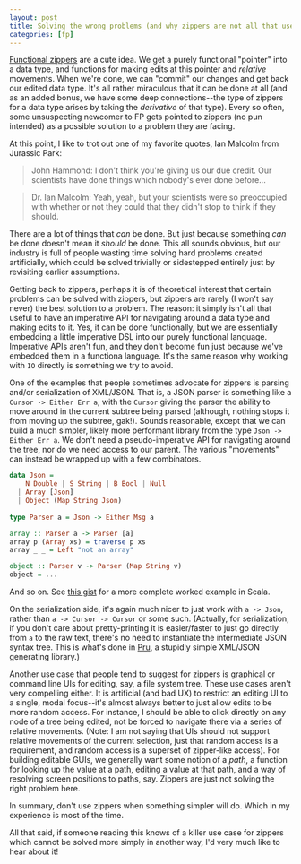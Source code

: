 ```yaml
---
layout: post
title: Solving the wrong problems (and why zippers are not all that useful)
categories: [fp]
---
```


[Functional zippers](http://www.haskell.org/haskellwiki/Zipper) are a cute idea. We get a purely functional "pointer" into a data type, and functions for making edits at this pointer and _relative_ movements. When we're done, we can "commit" our changes and get back our edited data type. It's all rather miraculous that it can be done at all (and as an added bonus, we have some deep connections--the type of zippers for a data type arises by taking the _derivative_ of that type). Every so often, some unsuspecting newcomer to FP gets pointed to zippers (no pun intended) as a possible solution to a problem they are facing.

At this point, I like to trot out one of my favorite quotes, Ian Malcolm from Jurassic Park:

> John Hammond: I don't think you're giving us our due credit. Our scientists have done things which nobody's ever done before... 

> Dr. Ian Malcolm: Yeah, yeah, but your scientists were so preoccupied with whether or not they could that they didn't stop to think if they should.

There are a lot of things that _can_ be done. But just because something _can_ be done doesn't mean it _should_ be done. This all sounds obvious, but our industry is full of people wasting time solving hard problems created artificially, which could be solved trivially or sidestepped entirely just by revisiting earlier assumptions.

Getting back to zippers, perhaps it is of theoretical interest that certain problems can be solved with zippers, but zippers are rarely (I won't say never) the best solution to a problem. The reason: it simply isn't all that useful to have an imperative API for navigating around a data type and making edits to it. Yes, it can be done functionally, but we are essentially embedding a little imperative DSL into our purely functional language. Imperative APIs aren't fun, and they don't become fun just because we've embedded them in a functiona language. It's the same reason why working with `IO` directly is something we try to avoid.

One of the examples that people sometimes advocate for zippers is parsing and/or serialization of XML/JSON. That is, a JSON parser is something like a `Cursor -> Either Err a`, with the `Cursor` giving the parser the ability to move around in the current subtree being parsed (although, nothing stops it from moving up the subtree, gak!). Sounds reasonable, except that we can build a much simpler, likely more performant library from the type `Json -> Either Err a`. We don't need a pseudo-imperative API for navigating around the tree, nor do we need access to our parent. The various "movements" can instead be wrapped up with a few combinators.

~~~ Haskell
data Json = 
    N Double | S String | B Bool | Null
  | Array [Json]
  | Object (Map String Json)
  
type Parser a = Json -> Either Msg a

array :: Parser a -> Parser [a]
array p (Array xs) = traverse p xs
array _ _ = Left "not an array"

object :: Parser v -> Parser (Map String v)
object = ...
~~~

And so on. See [this gist](https://gist.github.com/pchiusano/1d7e498063dc1f9f4e24) for a more complete worked example in Scala.

On the serialization side, it's again much nicer to just work with `a -> Json`, rather than `a -> Cursor -> Cursor` or some such. (Actually, for serialization, if you don't care about pretty-printing it is easier/faster to just go directly from `a` to the raw text, there's no need to instantiate the intermediate JSON syntax tree. This is what's done in [Pru](https://github.com/pchiusano/pru), a stupidly simple XML/JSON generating library.)

Another use case that people tend to suggest for zippers is graphical or command line UIs for editing, say, a file system tree. These use cases aren't very compelling either. It is artificial (and bad UX) to restrict an editing UI to a single, modal focus--it's almost always better to just allow edits to be more random access. For instance, I should be able to click directly on any node of a tree being edited, not be forced to navigate there via a series of relative movements. (Note: I am not saying that UIs should not support relative movements of the current selection, just that random access is a requirement, and random access is a superset of zipper-like access). For building editable GUIs, we generally want some notion of a _path_, a function for looking up the value at a path, editing a value at that path, and a way of resolving screen positions to paths, say. Zippers are just not solving the right problem here.

In summary, don't use zippers when something simpler will do. Which in my experience is most of the time. 

All that said, if someone reading this knows of a killer use case for zippers which cannot be solved more simply in another way, I'd very much like to hear about it!
